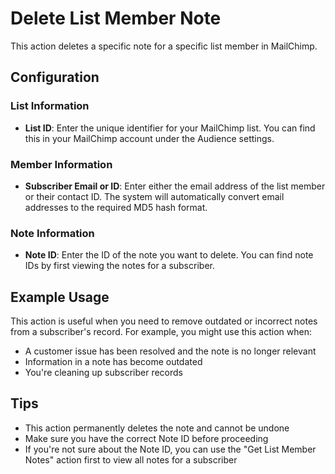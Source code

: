 # Delete List Member Note

This action deletes a specific note for a specific list member in MailChimp.

## Configuration

### List Information
- **List ID**: Enter the unique identifier for your MailChimp list. You can find this in your MailChimp account under the Audience settings.

### Member Information
- **Subscriber Email or ID**: Enter either the email address of the list member or their contact ID. The system will automatically convert email addresses to the required MD5 hash format.

### Note Information
- **Note ID**: Enter the ID of the note you want to delete. You can find note IDs by first viewing the notes for a subscriber.

## Example Usage

This action is useful when you need to remove outdated or incorrect notes from a subscriber's record. For example, you might use this action when:

- A customer issue has been resolved and the note is no longer relevant
- Information in a note has become outdated
- You're cleaning up subscriber records

## Tips

- This action permanently deletes the note and cannot be undone
- Make sure you have the correct Note ID before proceeding
- If you're not sure about the Note ID, you can use the "Get List Member Notes" action first to view all notes for a subscriber